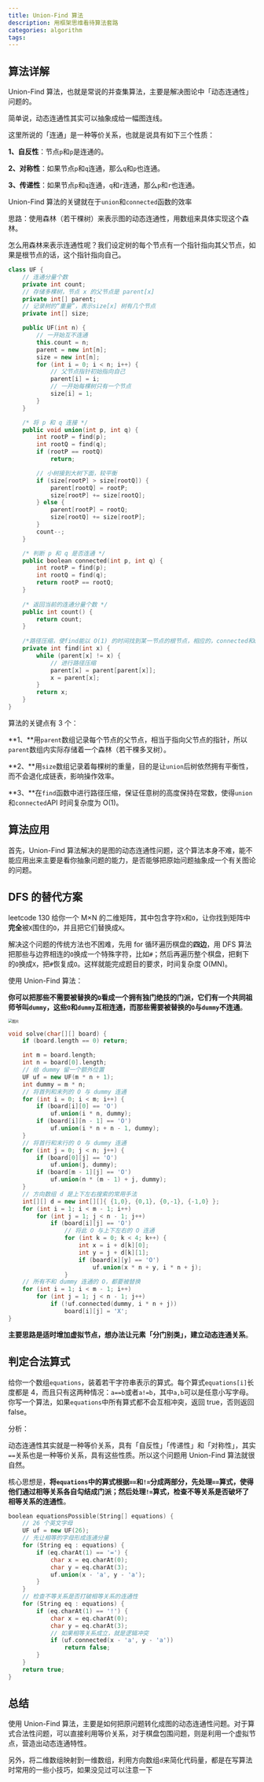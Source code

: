 ```yaml
---
title: Union-Find 算法
description: 用框架思维看待算法套路
categories: algorithm
tags:
---
```


## 算法详解

Union-Find 算法，也就是常说的并查集算法，主要是解决图论中「动态连通性」问题的。

简单说，动态连通性其实可以抽象成给一幅图连线。

这里所说的「连通」是一种等价关系，也就是说具有如下三个性质：

**1、自反性**：节点`p`和`p`是连通的。

**2、对称性**：如果节点`p`和`q`连通，那么`q`和`p`也连通。

**3、传递性**：如果节点`p`和`q`连通，`q`和`r`连通，那么`p`和`r`也连通。

Union-Find 算法的关键就在于`union`和`connected`函数的效率

思路：使用森林（若干棵树）来表示图的动态连通性，用数组来具体实现这个森林。

怎么用森林来表示连通性呢？我们设定树的每个节点有一个指针指向其父节点，如果是根节点的话，这个指针指向自己。

```c++
class UF {
    // 连通分量个数
    private int count;
    // 存储多棵树，节点 x 的父节点是 parent[x]
    private int[] parent;
    // 记录树的“重量”，表示size[x] 树有几个节点
    private int[] size;

    public UF(int n) {
        // 一开始互不连通
        this.count = n;
        parent = new int[n];
        size = new int[n];
        for (int i = 0; i < n; i++) {
          	// 父节点指针初始指向自己
            parent[i] = i;
          	// 一开始每棵树只有一个节点
            size[i] = 1;
        }
    }

    /* 将 p 和 q 连接 */
    public void union(int p, int q) {
        int rootP = find(p);
        int rootQ = find(q);
        if (rootP == rootQ)
            return;

        // 小树接到大树下面，较平衡
        if (size[rootP] > size[rootQ]) {
            parent[rootQ] = rootP;
            size[rootP] += size[rootQ];
        } else {
            parent[rootP] = rootQ;
            size[rootQ] += size[rootP];
        }
        count--;
    }

  	/* 判断 p 和 q 是否连通 */
    public boolean connected(int p, int q) {
        int rootP = find(p);
        int rootQ = find(q);
        return rootP == rootQ;
    }
  
    /* 返回当前的连通分量个数 */
    public int count() { 
        return count;
    }
  
  	/*路径压缩，使find能以 O(1) 的时间找到某一节点的根节点，相应的，connected和union复杂度都下降为 O(1)。*/
    private int find(int x) {
        while (parent[x] != x) {
            // 进行路径压缩
            parent[x] = parent[parent[x]];
            x = parent[x];
        }
        return x;
    }
}
```

算法的关键点有 3 个：

**1、**用`parent`数组记录每个节点的父节点，相当于指向父节点的指针，所以`parent`数组内实际存储着一个森林（若干棵多叉树）。

**2、**用`size`数组记录着每棵树的重量，目的是让`union`后树依然拥有平衡性，而不会退化成链表，影响操作效率。

**3、**在`find`函数中进行路径压缩，保证任意树的高度保持在常数，使得`union`和`connected`API 时间复杂度为 O(1)。

## 算法应用

首先，Union-Find 算法解决的是图的动态连通性问题，这个算法本身不难，能不能应用出来主要是看你抽象问题的能力，是否能够把原始问题抽象成一个有关图论的问题。

## DFS 的替代方案

leetcode 130 给你一个 M×N 的二维矩阵，其中包含字符`X`和`O`，让你找到矩阵中**完全**被`X`围住的`O`，并且把它们替换成`X`。

解决这个问题的传统方法也不困难，先用 for 循环遍历棋盘的**四边**，用 DFS 算法把那些与边界相连的`O`换成一个特殊字符，比如`#`；然后再遍历整个棋盘，把剩下的`O`换成`X`，把`#`恢复成`O`。这样就能完成题目的要求，时间复杂度 O(MN)。

使用 Union-Find 算法：

**你可以把那些不需要被替换的`O`看成一个拥有独门绝技的门派，它们有一个共同祖师爷叫`dummy`，这些`O`和`dummy`互相连通，而那些需要被替换的`O`与`dummy`不连通**。

<img src="https://mmbiz.qpic.cn/sz_mmbiz_jpg/gibkIz0MVqdFYt2Sv0QHpOlDhRGsaamLRSpAjNAzuQXnv1ojPV2fKcPwjI172uI1SwslwxcovB7IHXRFQR2fiaDQ/640?wx_fmt=jpeg&tp=webp&wxfrom=5&wx_lazy=1&wx_co=1" alt="图片" style="zoom:50%;" />



```c++
void solve(char[][] board) {
    if (board.length == 0) return;

    int m = board.length;
    int n = board[0].length;
    // 给 dummy 留一个额外位置
    UF uf = new UF(m * n + 1);
    int dummy = m * n;
    // 将首列和末列的 O 与 dummy 连通
    for (int i = 0; i < m; i++) {
        if (board[i][0] == 'O')
            uf.union(i * n, dummy);
        if (board[i][n - 1] == 'O')
            uf.union(i * n + n - 1, dummy);
    }
    // 将首行和末行的 O 与 dummy 连通
    for (int j = 0; j < n; j++) {
        if (board[0][j] == 'O')
            uf.union(j, dummy);
        if (board[m - 1][j] == 'O')
            uf.union(n * (m - 1) + j, dummy);
    }
    // 方向数组 d 是上下左右搜索的常用手法
    int[][] d = new int[][]{ {1,0}, {0,1}, {0,-1}, {-1,0} };
    for (int i = 1; i < m - 1; i++) 
        for (int j = 1; j < n - 1; j++) 
            if (board[i][j] == 'O')
                // 将此 O 与上下左右的 O 连通
                for (int k = 0; k < 4; k++) {
                    int x = i + d[k][0];
                    int y = j + d[k][1];
                    if (board[x][y] == 'O')
                        uf.union(x * n + y, i * n + j);
                }
    // 所有不和 dummy 连通的 O，都要被替换
    for (int i = 1; i < m - 1; i++) 
        for (int j = 1; j < n - 1; j++) 
            if (!uf.connected(dummy, i * n + j))
                board[i][j] = 'X';
}
```

**主要思路是适时增加虚拟节点，想办法让元素「分门别类」，建立动态连通关系**。

## 判定合法算式

给你一个数组`equations`，装着若干字符串表示的算式。每个算式`equations[i]`长度都是 4，而且只有这两种情况：`a==b`或者`a!=b`，其中`a,b`可以是任意小写字母。你写一个算法，如果`equations`中所有算式都不会互相冲突，返回 true，否则返回 false。

分析：

动态连通性其实就是一种等价关系，具有「自反性」「传递性」和「对称性」，其实`==`关系也是一种等价关系，具有这些性质。所以这个问题用 Union-Find 算法就很自然。

核心思想是，**将`equations`中的算式根据`==`和`!=`分成两部分，先处理`==`算式，使得他们通过相等关系各自勾结成门派；然后处理`!=`算式，检查不等关系是否破坏了相等关系的连通性**。

```c++
boolean equationsPossible(String[] equations) {
    // 26 个英文字母
    UF uf = new UF(26);
    // 先让相等的字母形成连通分量
    for (String eq : equations) {
        if (eq.charAt(1) == '=') {
            char x = eq.charAt(0);
            char y = eq.charAt(3);
            uf.union(x - 'a', y - 'a');
        }
    }
    // 检查不等关系是否打破相等关系的连通性
    for (String eq : equations) {
        if (eq.charAt(1) == '!') {
            char x = eq.charAt(0);
            char y = eq.charAt(3);
            // 如果相等关系成立，就是逻辑冲突
            if (uf.connected(x - 'a', y - 'a'))
                return false;
        }
    }
    return true;
}
```

## 总结

使用 Union-Find 算法，主要是如何把原问题转化成图的动态连通性问题。对于算式合法性问题，可以直接利用等价关系，对于棋盘包围问题，则是利用一个虚拟节点，营造出动态连通特性。

另外，将二维数组映射到一维数组，利用方向数组`d`来简化代码量，都是在写算法时常用的一些小技巧，如果没见过可以注意一下
